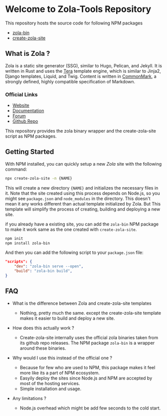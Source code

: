 # Welcome to Zola-Tools Repository

This repository hosts the source code for following NPM packages

- [zola-bin](packages/zola-bin)
- [create-zola-site](packages/create-zola-site)

## What is Zola ?

Zola is a static site generator (SSG), similar to Hugo, Pelican, and Jekyll. It is written in Rust and uses the [Tera](https://tera.netlify.com/) template engine, which is similar to Jinja2, Django templates, Liquid, and Twig. Content is written in [CommonMark](https://commonmark.org/), a strongly defined, highly compatible specification of Markdown.

### Official Links

- [Website](https://www.getzola.org/)
- [Documentation](https://www.getzola.org/documentation/getting-started/overview/)
- [Forum](https://zola.discourse.group/)
- [Github Repo](https://github.com/getzola/zola)

This repository provides the zola binary wrapper and the create-zola-site script as NPM packages.

## Getting Started

With NPM installed, you can quickly setup a new _Zola_ site with the following command:

```bash
npx create-zola-site -n {NAME}
```

This will create a new directory `{NAME}` and initializes the necessary files in it. Note that the site created using this process depends on Node.js, so you might see `package.json` and `node_modules` in the directory. This doesn't mean it any works different than actual template initialized by Zola. But This template will simplify the process of creating, building and deploying a new site.

if you already have a existing site, you can add the `zola-bin` NPM package to make it work same as the one created with `create-zola-site`.

```bash
npm init
npm install zola-bin
```

And then you can add the following script to your `package.json` file:

```json
"scripts": {
    "dev": "zola-bin serve --open",
    "build": "zola-bin build",
}
```

## FAQ

- What is the difference between Zola and create-zola-site templates

  - Nothing, pretty much the same. except the create-zola-site template makes it easier to build and deploy a new site.

- How does this actually work ?

  - Create-zola-site internally uses the official zola binaries taken from its github repo releases. The NPM package `zola-bin` is a wrapper around these binaries.

- Why would I use this instead of the official one ?

  - Because for few who are used to NPM, this package makes it feel more like its a part of NPM ecosystem.
  - Easyily deploy the sites since Node.js and NPM are accepted by most of the hosting services.
  - Simple installation and usage.

- Any limitations ?

  - Node.js overhead which might be add few seconds to the cold start.
